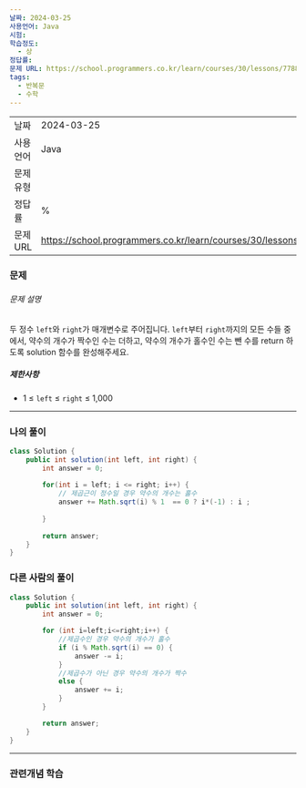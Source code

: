 ```yaml
---
날짜: 2024-03-25
사용언어: Java
시험: 
학습정도:
  - 상
정답률: 
문제 URL: https://school.programmers.co.kr/learn/courses/30/lessons/77884
tags:
  - 반복문
  - 수학
---
```


|        |                                                                 |
| ------ | --------------------------------------------------------------- |
| 날짜     | 2024-03-25                                                      |
| 사용 언어  | Java                                                            |
| 문제 유형  |                                                                 |
| 정답률    | %                                                               |
| 문제 URL | https://school.programmers.co.kr/learn/courses/30/lessons/77884 |

### 문제

###### 문제 설명

두 정수 `left`와 `right`가 매개변수로 주어집니다. `left`부터 `right`까지의 모든 수들 중에서, 약수의 개수가 짝수인 수는 더하고, 약수의 개수가 홀수인 수는 뺀 수를 return 하도록 solution 함수를 완성해주세요.

##### 제한사항

- 1 ≤ `left` ≤ `right` ≤ 1,000

---

### 나의 풀이

```java
class Solution {
    public int solution(int left, int right) {
        int answer = 0;
        
        for(int i = left; i <= right; i++) {
            // 제곱근이 정수일 경우 약수의 개수는 홀수
            answer += Math.sqrt(i) % 1  == 0 ? i*(-1) : i ;
            
        }
        
        return answer;
    }
}
```

### 다른 사람의 풀이

```java
class Solution {
    public int solution(int left, int right) {
        int answer = 0;

        for (int i=left;i<=right;i++) {
            //제곱수인 경우 약수의 개수가 홀수
            if (i % Math.sqrt(i) == 0) {
                answer -= i;
            }
            //제곱수가 아닌 경우 약수의 개수가 짝수
            else {
                answer += i;
            }
        }

        return answer;
    }
}
```

---
### 관련개념 학습
